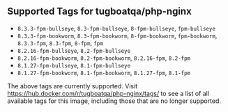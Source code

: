 ## Supported Tags for tugboatqa/php-nginx

* `8.3.3-fpm-bullseye`, `8.3-fpm-bullseye`, `8-fpm-bullseye`, `fpm-bullseye`
* `8.3.3-fpm-bookworm`, `8.3-fpm-bookworm`, `8-fpm-bookworm`, `fpm-bookworm`, `8.3.3-fpm`, `8.3-fpm`, `8-fpm`, `fpm`
* `8.2.16-fpm-bullseye`, `8.2-fpm-bullseye`
* `8.2.16-fpm-bookworm`, `8.2-fpm-bookworm`, `8.2.16-fpm`, `8.2-fpm`
* `8.1.27-fpm-bullseye`, `8.1-fpm-bullseye`
* `8.1.27-fpm-bookworm`, `8.1-fpm-bookworm`, `8.1.27-fpm`, `8.1-fpm`

The above tags are currently supported. Visit https://hub.docker.com/r/tugboatqa/php-nginx/tags/ to see a list of all available tags for this image, including those that are no longer supported.
